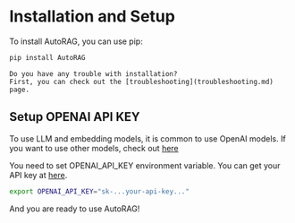 # Installation and Setup

To install AutoRAG, you can use pip:

```bash
pip install AutoRAG
```

```{admonition} Trouble with installation?
Do you have any trouble with installation?
First, you can check out the [troubleshooting](troubleshooting.md) page.
```

## Setup OPENAI API KEY
To use LLM and embedding models, it is common to use OpenAI models.
If you want to use other models, check out [here](local_model.md)

You need to set OPENAI_API_KEY environment variable.
You can get your API key at [here](https://platform.openai.com/account/api-keys).

```bash
export OPENAI_API_KEY="sk-...your-api-key..."
```

And you are ready to use AutoRAG!
